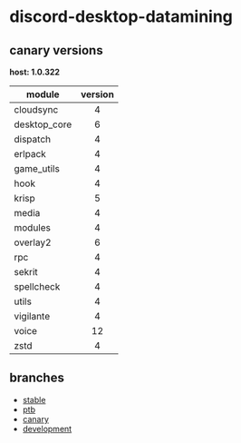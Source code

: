 # discord-desktop-datamining

## canary versions

**host: 1.0.322**

| module | version |
| ------ | :-----: |
| cloudsync | 4 |
| desktop_core | 6 |
| dispatch | 4 |
| erlpack | 4 |
| game_utils | 4 |
| hook | 4 |
| krisp | 5 |
| media | 4 |
| modules | 4 |
| overlay2 | 6 |
| rpc | 4 |
| sekrit | 4 |
| spellcheck | 4 |
| utils | 4 |
| vigilante | 4 |
| voice | 12 |
| zstd | 4 |

## branches

- [stable](https://github.com/OpenAsar/discord-desktop-datamining/tree/stable)
- [ptb](https://github.com/OpenAsar/discord-desktop-datamining/tree/ptb)
- [canary](https://github.com/OpenAsar/discord-desktop-datamining/tree/canary)
- [development](https://github.com/OpenAsar/discord-desktop-datamining/tree/development)
